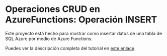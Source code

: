 # Operaciones CRUD en AzureFunctions: Operación INSERT

Este proyecto está hecho para mostrar como insertar datos de una tabla de SQL Azure por medio de Azure Functions.

Puedes ver la descripción completa del tutorial en [este enlace](http://aminespinoza.com/operaciones-crud-con-sql-azure-y-functions-operacion-insert/).
